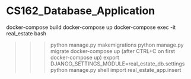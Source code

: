 # CS162_Database_Application

docker-compose build
docker-compose up
docker-compose exec -it real_estate bash
>>>python manage.py makemigrations
>>>python manage.py migrate
docker-compose up (after CTRL+C on first docker-compose up)
export DJANGO_SETTINGS_MODULE=real_estate_db.settings
python manage.py shell
>>> import real_estate_app.insert